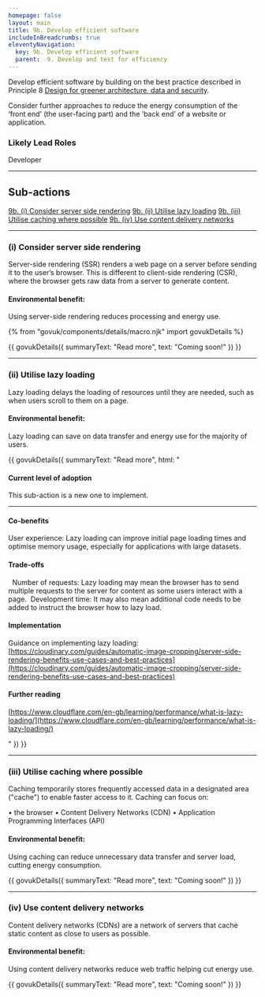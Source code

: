 ```yaml
---
homepage: false
layout: main
title: 9b. Develop efficient software
includeInBreadcrumbs: true
eleventyNavigation:
  key: 9b. Develop efficient software
  parent:  9. Develop and test for efficiency
---
```


Develop efficient software by building on the best practice described in Principle 8 [Design for greener architecture, data and security](principles/8-design-for-greener-architecture-data-security).

Consider further approaches to reduce the energy consumption of the ‘front end’ (the user-facing part) and the ‘back end’ of a website or application.

### Likely Lead Roles

Developer

* * *

## Sub-actions

[9b. (i) Consider server side rendering](#(i)-consider-server-side-rendering)
[9b. (ii) Utilise lazy loading](#(ii)-utilise-lazy-loading)
[9b. (iii) Utilise caching where possible](#(iii)-utilise-caching-where-possible)
[9b. (iv) Use content delivery networks](#(iv)-use-content-delivery-networks)

* * *

###  (i) Consider server side rendering

Server-side rendering (SSR) renders a web page on a server before sending it to the user’s browser. This is different to client-side rendering (CSR), where the browser gets raw data from a server to generate content.

#### Environmental benefit: 
Using server-side rendering reduces processing and energy use.

{% from "govuk/components/details/macro.njk" import govukDetails %}

{{ govukDetails({
  summaryText: "Read more",
  text: "Coming soon!"
}) }}
* * *

###  (ii) Utilise lazy loading

Lazy loading delays the loading of resources until they are needed, such as when users scroll to them on a page.

#### Environmental benefit: 
Lazy loading can save on data transfer and energy use for the majority of users.

{{ govukDetails({
  summaryText: "Read more",
  html: "

#### Current level of adoption

This sub-action is a new one to implement.  

***
  
#### Co-benefits

User experience: Lazy loading can improve initial page loading times and optimise memory usage, especially for applications with large datasets. 

#### Trade-offs
 
Number of requests: Lazy loading may mean the browser has to send multiple requests to the server for content as some users interact with a page. 
Development time: It may also mean additional code needs to be added to instruct the browser how to lazy load. 

#### Implementation

Guidance on implementing lazy loading:
[https://cloudinary.com/guides/automatic-image-cropping/server-side-rendering-benefits-use-cases-and-best-practices](https://cloudinary.com/guides/automatic-image-cropping/server-side-rendering-benefits-use-cases-and-best-practices)

#### Further reading 

[https://www.cloudflare.com/en-gb/learning/performance/what-is-lazy-loading/](https://www.cloudflare.com/en-gb/learning/performance/what-is-lazy-loading/)

"
}) }}

* * *

### (iii) Utilise caching where possible

Caching temporarily stores frequently accessed data in a designated area ("cache") to enable faster access to it. Caching can focus on:

• the browser
• Content Delivery Networks (CDN)
• Application Programming Interfaces (API)

#### Environmental benefit: 
Using caching can reduce unnecessary data transfer and server load, cutting energy consumption.

{{ govukDetails({
  summaryText: "Read more",
  text: "Coming soon!"
}) }}

* * *

### (iv) Use content delivery networks

Content delivery networks (CDNs) are a network of servers that cache static content as close to users as possible.

#### Environmental benefit: 
Using content delivery networks reduce web traffic helping cut energy use.

{{ govukDetails({
  summaryText: "Read more",
  text: "Coming soon!"
}) }}